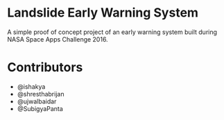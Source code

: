 # Landslide Early Warning System

A simple proof of concept project of an early warning system built during NASA Space Apps Challenge 2016.

# Contributors
- @ishakya
- @shresthabrijan
- @ujwalbaidar
- @SubigyaPanta
